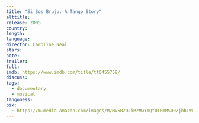 ```yaml
---
title: "Si Sos Brujo: A Tango Story"
alttitle:
release: 2005
country:
length:
language:
director: Caroline Neal
stars:
note:
trailer:
full:
imdb: https://www.imdb.com/title/tt0455758/
discuss:
tags:
  - documentary
  - musical
tangoness:
pix:
  - https://m.media-amazon.com/images/M/MV5BZDJiM2MwYmQtOTRmMS00ZjhhLWFiZDYtN2JkZmQ0NWZmMTIxXkEyXkFqcGdeQXVyMjMxMDI0MDM@._V1_.jpg
---
```


